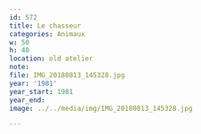 ```yaml
---
id: 572
title: Le chasseur
categories: Animaux
w: 50
h: 40
location: old atelier
note:
file: IMG_20180813_145328.jpg
year: '1981'
year_start: 1981
year_end:
image: ../../media/img/IMG_20180813_145328.jpg

---
```

